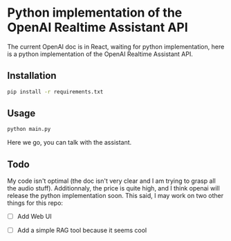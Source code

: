 # Python implementation of the OpenAI Realtime Assistant API

The current OpenAI doc is in React, waiting for python implementation, here is a python implementation of the OpenAI Realtime Assistant API.

## Installation

```bash
pip install -r requirements.txt
```

## Usage

```bash
python main.py
```
Here we go, you can talk with the assistant. 

## Todo 

My code isn't optimal (the doc isn't very clear and I am trying to grasp all the audio stuff). 
Additionnaly, the price is quite high, and I think openai will release the python implementation soon.
This said, I may work on two other things for this repo: 

- [ ] Add Web UI
- [ ] Add a simple RAG tool because it seems cool 

